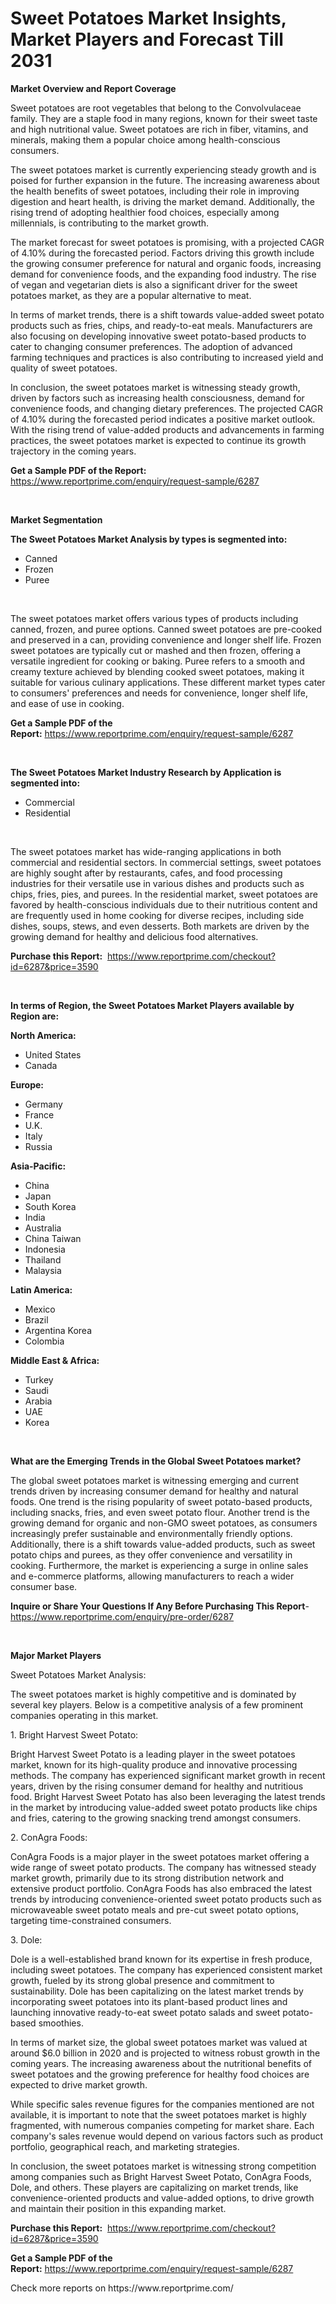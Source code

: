 <p><h1>Sweet Potatoes Market Insights, Market Players and Forecast Till 2031</h1></p><p><strong>Market Overview and Report Coverage</strong></p>
<p><p>Sweet potatoes are root vegetables that belong to the Convolvulaceae family. They are a staple food in many regions, known for their sweet taste and high nutritional value. Sweet potatoes are rich in fiber, vitamins, and minerals, making them a popular choice among health-conscious consumers.</p><p>The sweet potatoes market is currently experiencing steady growth and is poised for further expansion in the future. The increasing awareness about the health benefits of sweet potatoes, including their role in improving digestion and heart health, is driving the market demand. Additionally, the rising trend of adopting healthier food choices, especially among millennials, is contributing to the market growth.</p><p>The market forecast for sweet potatoes is promising, with a projected CAGR of 4.10% during the forecasted period. Factors driving this growth include the growing consumer preference for natural and organic foods, increasing demand for convenience foods, and the expanding food industry. The rise of vegan and vegetarian diets is also a significant driver for the sweet potatoes market, as they are a popular alternative to meat.</p><p>In terms of market trends, there is a shift towards value-added sweet potato products such as fries, chips, and ready-to-eat meals. Manufacturers are also focusing on developing innovative sweet potato-based products to cater to changing consumer preferences. The adoption of advanced farming techniques and practices is also contributing to increased yield and quality of sweet potatoes.</p><p>In conclusion, the sweet potatoes market is witnessing steady growth, driven by factors such as increasing health consciousness, demand for convenience foods, and changing dietary preferences. The projected CAGR of 4.10% during the forecasted period indicates a positive market outlook. With the rising trend of value-added products and advancements in farming practices, the sweet potatoes market is expected to continue its growth trajectory in the coming years.</p></p>
<p><strong>Get a Sample PDF of the Report:</strong> <a href="https://www.reportprime.com/enquiry/request-sample/6287">https://www.reportprime.com/enquiry/request-sample/6287</a></p>
<p>&nbsp;</p>
<p><strong>Market Segmentation</strong></p>
<p><strong>The Sweet Potatoes Market Analysis by types is segmented into:</strong></p>
<p><ul><li>Canned</li><li>Frozen</li><li>Puree</li></ul></p>
<p>&nbsp;</p>
<p><p>The sweet potatoes market offers various types of products including canned, frozen, and puree options. Canned sweet potatoes are pre-cooked and preserved in a can, providing convenience and longer shelf life. Frozen sweet potatoes are typically cut or mashed and then frozen, offering a versatile ingredient for cooking or baking. Puree refers to a smooth and creamy texture achieved by blending cooked sweet potatoes, making it suitable for various culinary applications. These different market types cater to consumers' preferences and needs for convenience, longer shelf life, and ease of use in cooking.</p></p>
<p><strong>Get a Sample PDF of the Report:</strong>&nbsp;<a href="https://www.reportprime.com/enquiry/request-sample/6287">https://www.reportprime.com/enquiry/request-sample/6287</a></p>
<p>&nbsp;</p>
<p><strong>The Sweet Potatoes Market Industry Research by Application is segmented into:</strong></p>
<p><ul><li>Commercial</li><li>Residential</li></ul></p>
<p>&nbsp;</p>
<p><p>The sweet potatoes market has wide-ranging applications in both commercial and residential sectors. In commercial settings, sweet potatoes are highly sought after by restaurants, cafes, and food processing industries for their versatile use in various dishes and products such as chips, fries, pies, and purees. In the residential market, sweet potatoes are favored by health-conscious individuals due to their nutritious content and are frequently used in home cooking for diverse recipes, including side dishes, soups, stews, and even desserts. Both markets are driven by the growing demand for healthy and delicious food alternatives.</p></p>
<p><strong>Purchase this Report:</strong>&nbsp; <a href="https://www.reportprime.com/checkout?id=6287&price=3590">https://www.reportprime.com/checkout?id=6287&price=3590</a></p>
<p>&nbsp;</p>
<p><strong>In terms of Region, the Sweet Potatoes Market Players available by Region are:</strong></p>
<p>
    <p> <strong> North America: </strong>
        <ul>
            <li>United States</li>
            <li>Canada</li>
        </ul>
        </p> 
    <p> <strong> Europe: </strong>
        <ul>
            <li>Germany</li>
            <li>France</li>
            <li>U.K.</li>
            <li>Italy</li>
            <li>Russia</li>
        </ul>
        </p> 
    <p> <strong> Asia-Pacific: </strong>
        <ul>
            <li>China</li>
            <li>Japan</li>
            <li>South Korea</li>
            <li>India</li>
            <li>Australia</li>
            <li>China Taiwan</li>
            <li>Indonesia</li>
            <li>Thailand</li>
            <li>Malaysia</li>
        </ul>
        </p> 
    <p> <strong> Latin America: </strong>
        <ul>
            <li>Mexico</li>
            <li>Brazil</li>
            <li>Argentina Korea</li>
            <li>Colombia</li>
        </ul>
        </p> 
    <p> <strong> Middle East & Africa: </strong>
        <ul>
            <li>Turkey</li>
            <li>Saudi</li>
            <li>Arabia</li>
            <li>UAE</li>
            <li>Korea</li>
        </ul>
    </p>
    </p>
<p>&nbsp;</p>
<p><strong>What are the Emerging Trends in the Global Sweet Potatoes market?</strong></p>
<p><p>The global sweet potatoes market is witnessing emerging and current trends driven by increasing consumer demand for healthy and natural foods. One trend is the rising popularity of sweet potato-based products, including snacks, fries, and even sweet potato flour. Another trend is the growing demand for organic and non-GMO sweet potatoes, as consumers increasingly prefer sustainable and environmentally friendly options. Additionally, there is a shift towards value-added products, such as sweet potato chips and purees, as they offer convenience and versatility in cooking. Furthermore, the market is experiencing a surge in online sales and e-commerce platforms, allowing manufacturers to reach a wider consumer base.</p></p>
<p><strong>Inquire or Share Your Questions If Any Before Purchasing This Report</strong>- <a href="https://www.reportprime.com/enquiry/pre-order/6287">https://www.reportprime.com/enquiry/pre-order/6287</a></p>
<p>&nbsp;</p>
<p><strong>Major Market Players</strong></p>
<p><p>Sweet Potatoes Market Analysis:</p><p>The sweet potatoes market is highly competitive and is dominated by several key players. Below is a competitive analysis of a few prominent companies operating in this market.</p><p>1. Bright Harvest Sweet Potato:</p><p>Bright Harvest Sweet Potato is a leading player in the sweet potatoes market, known for its high-quality produce and innovative processing methods. The company has experienced significant market growth in recent years, driven by the rising consumer demand for healthy and nutritious food. Bright Harvest Sweet Potato has also been leveraging the latest trends in the market by introducing value-added sweet potato products like chips and fries, catering to the growing snacking trend amongst consumers.</p><p>2. ConAgra Foods:</p><p>ConAgra Foods is a major player in the sweet potatoes market offering a wide range of sweet potato products. The company has witnessed steady market growth, primarily due to its strong distribution network and extensive product portfolio. ConAgra Foods has also embraced the latest trends by introducing convenience-oriented sweet potato products such as microwaveable sweet potato meals and pre-cut sweet potato options, targeting time-constrained consumers.</p><p>3. Dole:</p><p>Dole is a well-established brand known for its expertise in fresh produce, including sweet potatoes. The company has experienced consistent market growth, fueled by its strong global presence and commitment to sustainability. Dole has been capitalizing on the latest market trends by incorporating sweet potatoes into its plant-based product lines and launching innovative ready-to-eat sweet potato salads and sweet potato-based smoothies.</p><p>In terms of market size, the global sweet potatoes market was valued at around $6.0 billion in 2020 and is projected to witness robust growth in the coming years. The increasing awareness about the nutritional benefits of sweet potatoes and the growing preference for healthy food choices are expected to drive market growth.</p><p>While specific sales revenue figures for the companies mentioned are not available, it is important to note that the sweet potatoes market is highly fragmented, with numerous companies competing for market share. Each company's sales revenue would depend on various factors such as product portfolio, geographical reach, and marketing strategies.</p><p>In conclusion, the sweet potatoes market is witnessing strong competition among companies such as Bright Harvest Sweet Potato, ConAgra Foods, Dole, and others. These players are capitalizing on market trends, like convenience-oriented products and value-added options, to drive growth and maintain their position in this expanding market.</p></p>
<p><strong>Purchase this Report:</strong>&nbsp;&nbsp;<a href="https://www.reportprime.com/checkout?id=6287&price=3590">https://www.reportprime.com/checkout?id=6287&price=3590</a></p>
<p></p>
<p><strong>Get a Sample PDF of the Report:</strong>&nbsp;<a href="https://www.reportprime.com/enquiry/request-sample/6287">https://www.reportprime.com/enquiry/request-sample/6287</a></p>
<p>Check more reports on https://www.reportprime.com/</p>